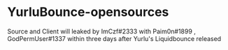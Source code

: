 # YurluBounce-opensources
Source and Client will leaked by ImCzf#2333 with Paim0n#1899 , GodPermUser#1337 within three days after Yurlu's Liquidbounce released
